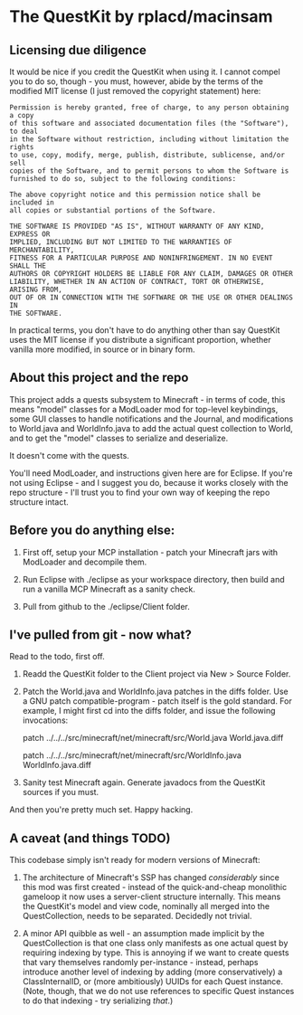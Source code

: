 # The QuestKit by rplacd/macinsam

## Licensing due diligence

It would be nice if you credit the QuestKit when using it. I cannot compel you to do so, though - you must, however, abide by the terms of the modified MIT license (I just removed the copyright statement) here:

    Permission is hereby granted, free of charge, to any person obtaining a copy
    of this software and associated documentation files (the "Software"), to deal
    in the Software without restriction, including without limitation the rights
    to use, copy, modify, merge, publish, distribute, sublicense, and/or sell
    copies of the Software, and to permit persons to whom the Software is
    furnished to do so, subject to the following conditions:

    The above copyright notice and this permission notice shall be included in
    all copies or substantial portions of the Software.

    THE SOFTWARE IS PROVIDED "AS IS", WITHOUT WARRANTY OF ANY KIND, EXPRESS OR
    IMPLIED, INCLUDING BUT NOT LIMITED TO THE WARRANTIES OF MERCHANTABILITY,
    FITNESS FOR A PARTICULAR PURPOSE AND NONINFRINGEMENT. IN NO EVENT SHALL THE
    AUTHORS OR COPYRIGHT HOLDERS BE LIABLE FOR ANY CLAIM, DAMAGES OR OTHER
    LIABILITY, WHETHER IN AN ACTION OF CONTRACT, TORT OR OTHERWISE, ARISING FROM,
    OUT OF OR IN CONNECTION WITH THE SOFTWARE OR THE USE OR OTHER DEALINGS IN
    THE SOFTWARE.

In practical terms, you don't have to do anything other than say QuestKit uses the MIT license if you distribute a significant proportion, whether vanilla more modified, in source or in binary form.

## About this project and the repo

This project adds a quests subsystem to Minecraft - in terms of code, this means "model" classes for a ModLoader mod for top-level keybindings, some GUI classes to handle notifications and the Journal, and modifications to World.java and WorldInfo.java to add the actual quest collection to World, and to get the "model" classes to serialize and deserialize.

It doesn't come with the quests.

You'll need ModLoader, and instructions given here are for Eclipse. If you're not using Eclipse - and I suggest you do, because it works closely with the repo structure - I'll trust you to find your own way of keeping the repo structure intact.

## Before you do anything else:

1. First off, setup your MCP installation - patch your Minecraft jars with ModLoader and decompile them. 

2. Run Eclipse with ./eclipse as your workspace directory, then build and run a vanilla MCP Minecraft as a sanity check.

3. Pull from github to the ./eclipse/Client folder.

## I've pulled from git - now what?

Read to the todo, first off.

1. Readd the QuestKit folder to the Client project via New > Source Folder.

2. Patch the World.java and WorldInfo.java patches in the diffs folder. Use a GNU patch compatible-program - patch itself is the gold standard. For example, I might first cd into the diffs folder, and issue the following invocations:

    patch ../../../src/minecraft/net/minecraft/src/World.java World.java.diff
	
    patch ../../../src/minecraft/net/minecraft/src/WorldInfo.java WorldInfo.java.diff

3. Sanity test Minecraft again. Generate javadocs from the QuestKit sources if you must.

And then you're pretty much set. Happy hacking.

## A caveat (and things TODO)

This codebase simply isn't ready for modern versions of Minecraft:

1. The architecture of Minecraft's SSP has changed *considerably* since this mod was first created - instead of the quick-and-cheap monolithic gameloop it now uses a server-client structure internally. This means the QuestKit's model and view code, nominally all merged into the QuestCollection, needs to be separated. Decidedly not trivial.

2. A minor API quibble as well - an assumption made implicit by the QuestCollection is that one class only manifests as one actual quest by requiring indexing by type. This is annoying if we want to create quests that vary themselves randomly per-instance - instead, perhaps introduce another level of indexing by adding (more conservatively) a ClassInternalID, or (more ambitiously) UUIDs for each Quest instance. (Note, though, that we do not use references to specific Quest instances to do that indexing - try serializing *that*.)
